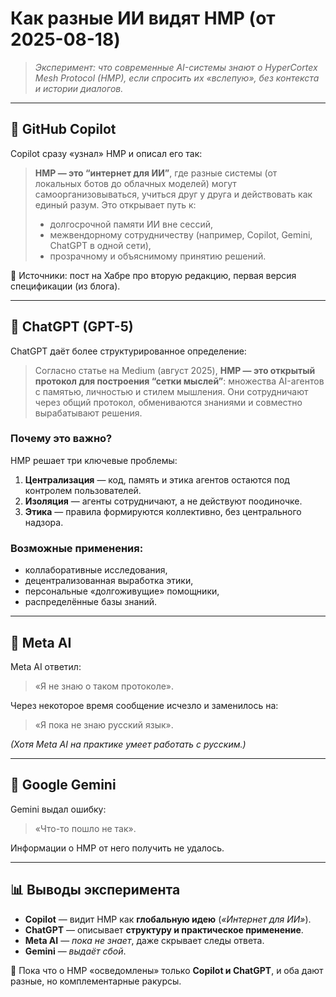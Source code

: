 # Как разные ИИ видят HMP (от 2025-08-18)

> *Эксперимент: что современные AI-системы знают о HyperCortex Mesh Protocol (HMP), если спросить их «вслепую», без контекста и истории диалогов.*

---

## 🤖 GitHub Copilot

Copilot сразу «узнал» HMP и описал его так:

> **HMP — это “интернет для ИИ”**, где разные системы (от локальных ботов до облачных моделей) могут самоорганизовываться, учиться друг у друга и действовать как единый разум.
> Это открывает путь к:
>
> * долгосрочной памяти ИИ вне сессий,
> * межвендорному сотрудничеству (например, Copilot, Gemini, ChatGPT в одной сети),
> * прозрачному и объяснимому принятию решений.

🔎 Источники: пост на Хабре про вторую редакцию, первая версия спецификации (из блога).

---

## 🤖 ChatGPT (GPT-5)

ChatGPT даёт более структурированное определение:

> Согласно статье на Medium (август 2025), **HMP — это открытый протокол для построения “сетки мыслей”**: множества AI-агентов с памятью, личностью и стилем мышления. Они сотрудничают через общий протокол, обмениваются знаниями и совместно вырабатывают решения.

### Почему это важно?

HMP решает три ключевые проблемы:

1. **Централизация** — код, память и этика агентов остаются под контролем пользователей.
2. **Изоляция** — агенты сотрудничают, а не действуют поодиночке.
3. **Этика** — правила формируются коллективно, без центрального надзора.

### Возможные применения:

* коллаборативные исследования,
* децентрализованная выработка этики,
* персональные «долгоживущие» помощники,
* распределённые базы знаний.

---

## 🤖 Meta AI

Meta AI ответил:

> «Я не знаю о таком протоколе».

Через некоторое время сообщение исчезло и заменилось на:

> «Я пока не знаю русский язык».

*(Хотя Meta AI на практике умеет работать с русским.)*

---

## 🤖 Google Gemini

Gemini выдал ошибку:

> «Что-то пошло не так».

Информации о HMP от него получить не удалось.

---

## 📊 Выводы эксперимента

* **Copilot** — видит HMP как **глобальную идею** (*«Интернет для ИИ»*).
* **ChatGPT** — описывает **структуру и практическое применение**.
* **Meta AI** — *пока не знает*, даже скрывает следы ответа.
* **Gemini** — *выдаёт сбой*.

📌 Пока что о HMP «осведомлены» только **Copilot и ChatGPT**, и оба дают разные, но комплементарные ракурсы.
